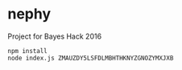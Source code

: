 # nephy
Project for Bayes Hack 2016

```
npm install
node index.js ZMAUZDY5LSFDLMBHTHKNYZGNOZYMXJXB
```
